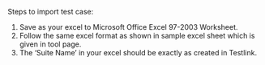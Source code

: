 Steps to import test case:

1.	Save as your excel to Microsoft Office Excel 97-2003 Worksheet.
2.	Follow the same excel format as shown in sample excel sheet which is given in tool page.
3.	The ‘Suite Name’ in your excel should be exactly as created in Testlink.